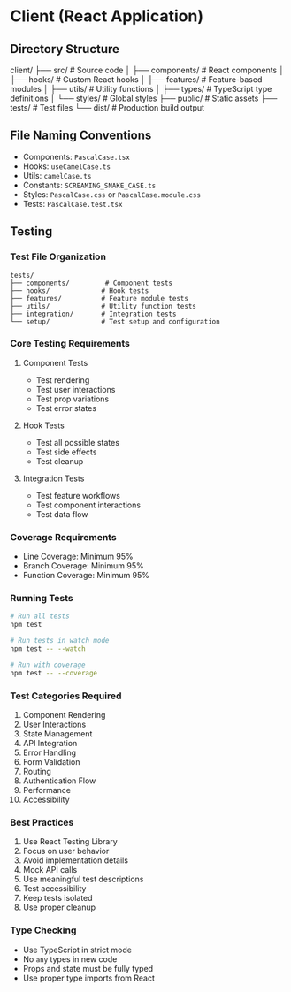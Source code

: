 # Client (React Application)

## Directory Structure
client/
├── src/        # Source code
│   ├── components/    # React components
│   ├── hooks/        # Custom React hooks
│   ├── features/     # Feature-based modules
│   ├── utils/        # Utility functions
│   ├── types/        # TypeScript type definitions
│   └── styles/       # Global styles
├── public/     # Static assets
├── tests/      # Test files
└── dist/       # Production build output

## File Naming Conventions
- Components: `PascalCase.tsx`
- Hooks: `useCamelCase.ts`
- Utils: `camelCase.ts`
- Constants: `SCREAMING_SNAKE_CASE.ts`
- Styles: `PascalCase.css` or `PascalCase.module.css`
- Tests: `PascalCase.test.tsx`

## Testing

### Test File Organization
```
tests/
├── components/         # Component tests
├── hooks/             # Hook tests
├── features/          # Feature module tests
├── utils/             # Utility function tests
├── integration/       # Integration tests
└── setup/             # Test setup and configuration
```

### Core Testing Requirements
1. Component Tests
   - Test rendering
   - Test user interactions
   - Test prop variations
   - Test error states

2. Hook Tests
   - Test all possible states
   - Test side effects
   - Test cleanup

3. Integration Tests
   - Test feature workflows
   - Test component interactions
   - Test data flow

### Coverage Requirements
- Line Coverage: Minimum 95%
- Branch Coverage: Minimum 95%
- Function Coverage: Minimum 95%

### Running Tests
```bash
# Run all tests
npm test

# Run tests in watch mode
npm test -- --watch

# Run with coverage
npm test -- --coverage
```

### Test Categories Required
1. Component Rendering
2. User Interactions
3. State Management
4. API Integration
5. Error Handling
6. Form Validation
7. Routing
8. Authentication Flow
9. Performance
10. Accessibility

### Best Practices
1. Use React Testing Library
2. Focus on user behavior
3. Avoid implementation details
4. Mock API calls
5. Use meaningful test descriptions
6. Test accessibility
7. Keep tests isolated
8. Use proper cleanup

### Type Checking
- Use TypeScript in strict mode
- No `any` types in new code
- Props and state must be fully typed
- Use proper type imports from React
